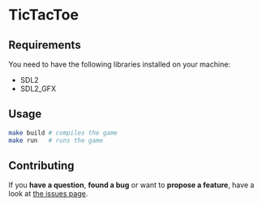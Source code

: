 # TicTacToe

## Requirements

You need to have the following libraries installed on your machine:

* SDL2
* SDL2_GFX

## Usage

```bash
make build # compiles the game
make run   # runs the game
```

## Contributing

If you **have a question**, **found a bug** or want to **propose a feature**, have a look at [the issues page](https://github.com/pepebecker/tictactoe/issues).

